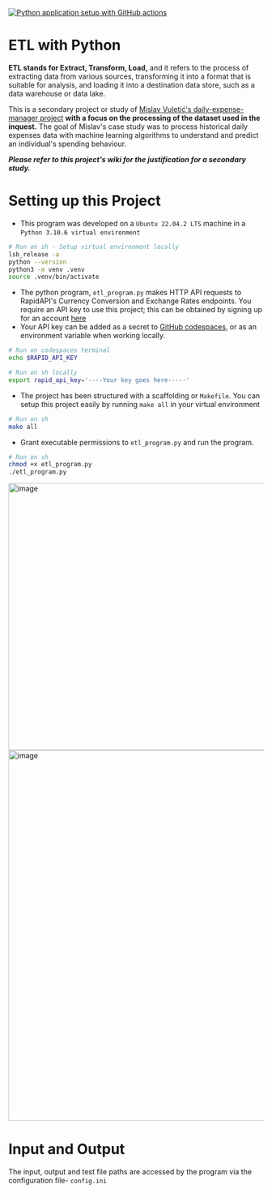 [![Python application setup with GitHub actions](https://github.com/richardogoma/etl-with-python/actions/workflows/python-app.yml/badge.svg?branch=main&event=push)](https://github.com/richardogoma/etl-with-python/actions/workflows/python-app.yml)

# ETL with Python

**ETL stands for Extract, Transform, Load,** and it refers to the process of extracting data from various sources, transforming it into a format that is suitable for analysis, and loading it into a destination data store, such as a data warehouse or data lake.

This is a secondary project or study of [Mislav Vuletić's daily-expense-manager project](https://github.com/MasterMedo/daily-expense-manager) **with a focus on the processing of the dataset used in the inquest.** The goal of Mislav's case study was to process historical daily expenses data with machine learning algorithms to understand and predict an individual's spending behaviour. 

_**Please refer to this project's wiki for the justification for a secondary study.**_

# Setting up this Project
- This program was developed on a `Ubuntu 22.04.2 LTS` machine in a `Python 3.10.6 virtual environment` 
```bash
# Run on sh - Setup virtual environment locally
lsb_release -a
python --version
python3 -m venv .venv
source .venv/bin/activate
```
- The python program, `etl_program.py` makes HTTP API requests to RapidAPI's Currency Conversion and Exchange Rates endpoints. You require an API key to use this project; this can be obtained by signing up for an account [here](https://rapidapi.com/principalapis/api/currency-conversion-and-exchange-rates)
- Your API key can be added as a secret to [GitHub codespaces](https://docs.github.com/en/codespaces/managing-your-codespaces/managing-encrypted-secrets-for-your-codespaces), or as an environment variable when working locally.
```bash
# Run on codespaces terminal
echo $RAPID_API_KEY

# Run on sh locally 
export rapid_api_key='----Your key goes here-----'
```
- The project has been structured with a scaffolding or `Makefile`. You can setup this project easily by running `make all` in your virtual environment
```bash
# Run on sh 
make all
```
- Grant executable permissions to `etl_program.py` and run the program.
```bash
# Run on sh 
chmod +x etl_program.py
./etl_program.py
```
<img width="527" alt="image" src="https://user-images.githubusercontent.com/108296666/230447530-59c111a7-dbe6-490a-af02-faee9689976a.png">
<img width="731" alt="image" src="https://user-images.githubusercontent.com/108296666/230447589-e008df3a-2584-4593-a226-76cbc9b91d0e.png">

# Input and Output
The input, output and test file paths are accessed by the program via the configuration file- `config.ini`

